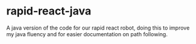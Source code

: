 # rapid-react-java
A java version of the code for our rapid react robot, doing this to improve my java fluency and for easier documentation on path following.
